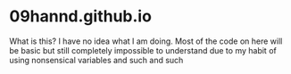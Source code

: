 # 09hannd.github.io
What is this? I have no idea what I am doing.
Most of the code on here will be basic but still completely impossible to understand due to my habit of using nonsensical variables and such and such
